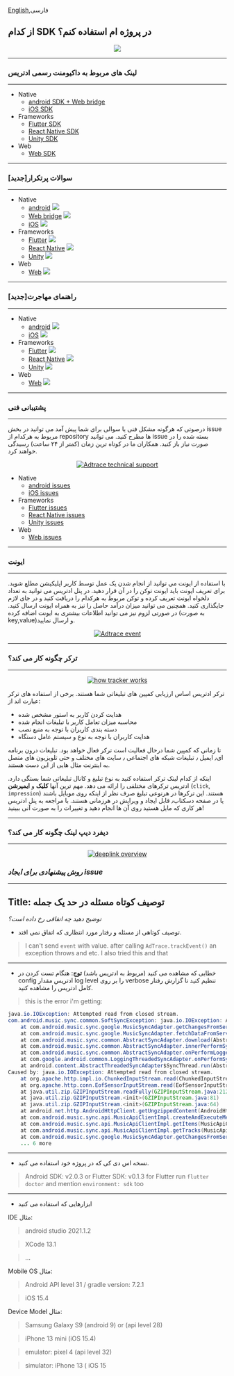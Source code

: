 [English](./README.md),فارسی


## از کدام SDK در پروژه ام استفاده کنم؟

<p align="center">
<a href="https://adtrace.io" target="_blank" rel="noopener noreferrer">
<img src="./files/sdk_fa.jpg" height="alt="Which Adtrace SDK to use in my project">
</a></p>  


---
### لینک های مربوط به داکیومنت رسمی ادتریس
---
- Native
     - [android SDK + Web bridge](https://github.com/adtrace/adtrace_sdk_android)
     - [iOS SDK](https://github.com/adtrace/adtrace_sdk_iOS)
- Frameworks
     - [Flutter SDK](https://github.com/adtrace/adtrace_sdk_flutter)
     - [React Native SDK](https://github.com/adtrace/adtrace_sdk_react_native)
     - [Unity SDK](https://github.com/adtrace/adtrace_sdk_unity)
- Web
  - [Web SDK](https://github.com/adtrace/adtrace_sdk_web)


---
### [جدید]سوالات پرتکرار
---
- Native
     - [android](./files/FAQs/android-native-faq-en.md) <img src='https://img.shields.io/badge/state-stable-green?style=plastic'> 
     - [Web bridge](./files/FAQs/webbridge-faq.md) <img src='https://img.shields.io/badge/state-on the way-orange?style=plastic'> 
     - [iOS](./files/FAQs/ios-native-faq-en.md) <img src='https://img.shields.io/badge/state-stable-green?style=plastic'> 
- Frameworks
     - [Flutter](./files/FAQs/flutter-faq-en.md) <img src='https://img.shields.io/badge/state-working on it-blue?style=plastic'> 
     - [React Native](./files/FAQs/react-native-faq-en.md) <img src='https://img.shields.io/badge/state-on the way-orange?style=plastic'> 
     - [Unity](./files/FAQs/unity-faq-en.md) <img src='https://img.shields.io/badge/state-on the way-orange?style=plastic'> 
- Web
  - [Web](./files/FAQs/web-faq-en.md) <img src='https://img.shields.io/badge/state-working on it-blue??style=plastic'> 

---
### [جدید]راهنمای مهاجرت 
---
- Native
     - [android](./files/MigrationGuides/android.md) <img src='https://img.shields.io/badge/state-on the way-orange?style=plastic'> 
     - [iOS](./files/MigrationGuides/ios.md) <img src='https://img.shields.io/badge/state-on the way-orange?style=plastic'> 
- Frameworks
     - [Flutter](./files/MigrationGuides/flutter.md) <img src='https://img.shields.io/badge/state-on the way-orange?style=plastic'> 
     - [React Native](./files/MigrationGuides/reactnative.md) <img src='https://img.shields.io/badge/state-on the way-orange?style=plastic'> 
     - [Unity](./files/MigrationGuides/unity.md) <img src='https://img.shields.io/badge/state-on the way-orange?style=plastic'> 
- Web
  - [Web](./files/MigrationGuides/web.md) <img src='https://img.shields.io/badge/state-on the way-orange?style=plastic'> 

---
### پشتیبانی فنی
---
درصوتی که هرگونه مشکل فنی یا سوالی برای شما پیش آمد می توانید در بخش issue مربوط به هرکدام از repository ها مطرح کنید. می توانید issue بسته شده را در صورت نیاز باز کنید. همکاران ما در کوتاه ترین زمان (کمتر از ۲۴ ساعت) رسیدگی خواهند کرد.

<p align="center">
<a href="https://adtrace.io" target="_blank" rel="noopener noreferrer">
<img src="./files/debug_fa.jpg" alt="Adtrace technical support">
</a></p>

- Native
     - [android issues](https://github.com/adtrace/adtrace_sdk_android/issues)
     - [iOS issues](https://github.com/adtrace/adtrace_sdk_iOS/issues)
- Frameworks
     - [Flutter issues](https://github.com/adtrace/adtrace_sdk_flutter/issues)
     - [React Native issues](https://github.com/adtrace/adtrace_sdk_react_native/issues)
     - [Unity issues](https://github.com/adtrace/adtrace_sdk_unity/issues)
- Web
  - [Web issues](https://github.com/adtrace/adtrace_sdk_web/issues)
  
  
  
---
### ایونت
---
با استفاده از ایونت می توانید از انجام شدن یک عمل توسط کاربر اپلیکیشن مطلع شوید. برای تعریف ایونت باید ایونت توکن را در آن قرار دهید. در پنل ادتریس می توانید به تعداد دلخواه ایونت تعریف کرده و توکن مربوط به هرکدام را دریافت کنید و در جای لازم جایگذاری کنید. 
همچنین می توانید میزان درآمد حاصل را نیز به همراه ایونت ارسال کنید. در صورتی لزوم نیز می توانید اطلاعات بیشتری به ایونت اضافه کرده (به صورت key,value)و ارسال نمایید.
<p align="center">
<a href="https://adtrace.io" target="_blank" rel="noopener noreferrer">
<img src="./files/event_fa.jpg" alt="Adtrace event">
</a></p>


---
### ترکر چگونه کار می کند؟
---

<p align="center">
<a href="https://adtrace.io" target="_blank" rel="noopener noreferrer">
<img src="./files/tracker_fa.jpg" alt="how tracker works">
</a></p>
ترکر ادتریس اساس ارزیابی کمپین های تبلیغاتی شما هستند. برخی از استفاده های ترکر عبارت اند از:

- هدایت کردن کاربر به استور مشخص شده 
- محاسبه میزان تعامل کاربر با تبلیغات انجام شده
- دسته بندی کاربران با توجه به منبع نصب
- هدایت کاربران با توجه به نوع و سیستم عامل دستگاه

تا زمانی که کمپین شما درحال فعالیت است ترکر فعال خواهد بود. تبلیغات درون برنامه ای٫ ایمیل ٫ تبلیغات شبکه های اجتماعی ٫ سایت های مختلف و حتی تلویزیون های متصل به اینترنت مثال هایی از این دست هستند.

اینکه از کدام لینک ترکر استفاده کنید به نوع تبلیغ و کانال تبلیغاتی شما بستگی دارد. ادتریس ترکرهای مختلفی را ارائه می دهد. مهم ترین آنها **کلیک** و **ایمپرشن** (`click`, `impression`) هستند. این ترکرها در هرنوعی تبلیغ صرف نظر از اینکه روی موبایل باشند یا در صفحه دسکتاپ٫ قابل ایجاد و ویرایش در هرزمانی هستند. با مراجعه به پنل ادتریس هر کاری که مایل هستید روی آن ها انجام دهید و تغییرات را به صورت آنی ببینید!



---
### دیفرد دیپ لینک چگونه کار می کند؟
---

<p align="center">
<a href="https://adtrace.io" target="_blank" rel="noopener noreferrer">
<img src="./files/deeplink_fa.jpg" alt="deeplink overview">
</a></p>

                                                          
### ***روش پیشنهادی برای ایجاد issue***
---
**Title**: توصیف کوتاه مسئله در حد یک جمله
----
*توضیح دهید چه اتفاقی رخ داده است؟*

- توصیف کوتاهی از مسئله و رفتار مورد انتظاری که اتفاق نمی افتد.

> I can't send `event` with value. after calling `AdTrace.trackEvent()` an exception throws and etc.
> I also tried this and that
---
- خطایی که مشاهده می کنید (مربوط به ادتریس باشد)
**توج**: هنگام تست کردن در config ادتریس مقدار log level را بر روی verbose تنظیم کنید تا گزارش رفتار کامل ادتریس را مشاهده کنید.
> this is the error i'm getting:
```java
java.io.IOException: Attempted read from closed stream.
com.android.music.sync.common.SoftSyncException: java.io.IOException: Attempted read from closed stream.
    at com.android.music.sync.google.MusicSyncAdapter.getChangesFromServerAsDom(MusicSyncAdapter.java:545)
    at com.android.music.sync.google.MusicSyncAdapter.fetchDataFromServer(MusicSyncAdapter.java:488)
    at com.android.music.sync.common.AbstractSyncAdapter.download(AbstractSyncAdapter.java:417)
    at com.android.music.sync.common.AbstractSyncAdapter.innerPerformSync(AbstractSyncAdapter.java:313)
    at com.android.music.sync.common.AbstractSyncAdapter.onPerformLoggedSync(AbstractSyncAdapter.java:243)
    at com.google.android.common.LoggingThreadedSyncAdapter.onPerformSync(LoggingThreadedSyncAdapter.java:33)
    at android.content.AbstractThreadedSyncAdapter$SyncThread.run(AbstractThreadedSyncAdapter.java:164)
Caused by: java.io.IOException: Attempted read from closed stream.
    at org.apache.http.impl.io.ChunkedInputStream.read(ChunkedInputStream.java:148)
    at org.apache.http.conn.EofSensorInputStream.read(EofSensorInputStream.java:159)
    at java.util.zip.GZIPInputStream.readFully(GZIPInputStream.java:212)
    at java.util.zip.GZIPInputStream.<init>(GZIPInputStream.java:81)
    at java.util.zip.GZIPInputStream.<init>(GZIPInputStream.java:64)
    at android.net.http.AndroidHttpClient.getUngzippedContent(AndroidHttpClient.java:218)
    at com.android.music.sync.api.MusicApiClientImpl.createAndExecuteMethod(MusicApiClientImpl.java:312)
    at com.android.music.sync.api.MusicApiClientImpl.getItems(MusicApiClientImpl.java:588)
    at com.android.music.sync.api.MusicApiClientImpl.getTracks(MusicApiClientImpl.java:638)
    at com.android.music.sync.google.MusicSyncAdapter.getChangesFromServerAsDom(MusicSyncAdapter.java:512)
    ... 6 more
```
---

- نسخه اس دی کی که در پروژه خود استفاده می کنید.
> Android SDK: v2.0.3 or Flutter SDK: v0.1.3 
for Flutter run `flutter doctor` and mention `environment: sdk` too
---

- ابزارهایی که استفاده می کنید

IDE مثال:

> android studio 2021.1.2

> XCode 13.1

> ...

Mobile OS مثال:

> Android API level 31 / gradle version: 7.2.1

> iOS 15.4

Device Model مثال:

> Samsung Galaxy S9 (android 9) or (api level 28)

> iPhone 13 mini (iOS 15.4)

> emulator: pixel 4 (api level 32)

> simulator: iPhone 13 ( iOS 15
